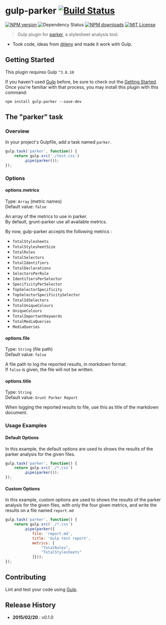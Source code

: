 # gulp-parker [![Build Status](https://travis-ci.org/PavelDemyanenko/gulp-parker.svg?branch=master)](https://travis-ci.org/PavelDemyanenko/gulp-parker) 
[![NPM version][npm-version-image]][npm-url] ![Dependency Status](https://david-dm.org/PavelDemyanenko/gulp-parker.svg) [![NPM downloads][npm-downloads-image]][npm-url] [![MIT License][license-image]][license-url]

> Gulp plugin for [parker](https://github.com/katiefenn/parker), a stylesheet analysis tool.
  
*  Took code, ideas from [@leny](https://github.com/leny) and made it work with Gulp.

[license-image]: http://img.shields.io/badge/license-MIT-blue.svg?style=flat
[license-url]: LICENSE

[npm-url]: https://npmjs.org/package/gulp-parker
[npm-version-image]: http://img.shields.io/npm/v/gulp-parker.svg?style=flat
[npm-downloads-image]: http://img.shields.io/npm/dm/gulp-parker.svg?style=flat


## Getting Started

This plugin requires Gulp `^3.8.10`

If you haven't used [Gulp](http://gulpjs.com//) before, be sure to check out the [Getting Started](https://github.com/gulpjs/gulp/blob/master/docs/getting-started.md). Once you're familiar with that process, you may install this plugin with this command:

```shell
npm install gulp-parker --save-dev
```

## The "parker" task

### Overview

In your project's Gulpfile, add a task named `parker`.

```js
gulp.task('parker', function() {
	return gulp.src('./test.css')
		.pipe(parker());
});
```

### Options

#### options.metrics

Type: `Array` (metric names)  
Default value: `false`

An array of the metrics to use in parker.  
By default, grunt-parker use all available metrics.

By now, gulp-parker accepts the following metrics :

- `TotalStylesheets`
- `TotalStylesheetSize`
- `TotalRules`
- `TotalSelectors`
- `TotalIdentifiers`
- `TotalDeclarations`
- `SelectorsPerRule`
- `IdentifiersPerSelector`
- `SpecificityPerSelector`
- `TopSelectorSpecificity`
- `TopSelectorSpecificitySelector`
- `TotalIdSelectors`
- `TotalUniqueColours`
- `UniqueColours`
- `TotalImportantKeywords`
- `TotalMediaQueries`
- `MediaQueries`

#### options.file

Type: `String` (file path)  
Default value: `false`

A file path to log the reported results, in *markdown* format.  
If `false` is given, the file will not be written.

#### options.title

Type: `String`  
Default value: `Grunt Parker Report`

When logging the reported results to file, use this as title of the markdown document.

### Usage Examples

#### Default Options

In this example, the default options are used to shows the results of the parker analysis for the given files.

```js
gulp.task('parker', function() {
	return gulp.src('./*.css')
		.pipe(parker());
});
```

#### Custom Options

In this example, custom options are used to shows the results of the parker analysis for the given files, with only the four given metrics, and write the results on a file named `report.md`

```js
gulp.task('parker', function() {
	return gulp.src('./*.css')
		.pipe(parker({
			file: 'report.md',
			title: 'Gulp test report',
			metrics: [
				"TotalRules",
				"TotalStylesheets"
			]}));
});
```

## Contributing

Lint and test your code using [Gulp](http://gulpjs.com/).

## Release History

* **2015/02/20** : v0.1.0

